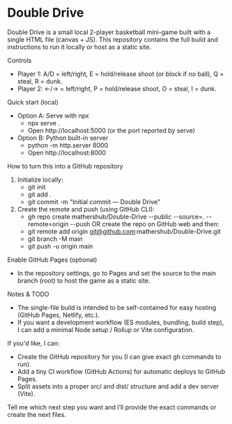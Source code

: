 # Double Drive

Double Drive is a small local 2-player basketball mini-game built with a single HTML file (canvas + JS). This repository contains the full build and instructions to run it locally or host as a static site.

Controls
- Player 1: A/D = left/right, E = hold/release shoot (or block if no ball), Q = steal, R = dunk.
- Player 2: ←/→ = left/right, P = hold/release shoot, O = steal, I = dunk.

Quick start (local)
- Option A: Serve with npx
  - npx serve .
  - Open http://localhost:5000 (or the port reported by serve)
- Option B: Python built-in server
  - python -m http.server 8000
  - Open http://localhost:8000

How to turn this into a GitHub repository
1. Initialize locally:
   - git init
   - git add .
   - git commit -m "Initial commit — Double Drive"
2. Create the remote and push (using GitHub CLI):
   - gh repo create mathershub/Double-Drive --public --source=. --remote=origin --push
   OR create the repo on GitHub web and then:
   - git remote add origin git@github.com:mathershub/Double-Drive.git
   - git branch -M main
   - git push -u origin main

Enable GitHub Pages (optional)
- In the repository settings, go to Pages and set the source to the main branch (root) to host the game as a static site.

Notes & TODO
- The single-file build is intended to be self-contained for easy hosting (GitHub Pages, Netlify, etc.).
- If you want a development workflow (ES modules, bundling, build step), I can add a minimal Node setup / Rollup or Vite configuration.

If you'd like, I can:
- Create the GitHub repository for you (I can give exact gh commands to run).
- Add a tiny CI workflow (GitHub Actions) for automatic deploys to GitHub Pages.
- Split assets into a proper src/ and dist/ structure and add a dev server (Vite).

Tell me which next step you want and I’ll provide the exact commands or create the next files.